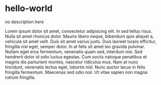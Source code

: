 # hello-world
no description here

Lorem ipsum dolor sit amet, consectetur adipiscing elit. In sed tellus risus. Nulla sit amet rhoncus dolor. Mauris libero neque, bibendum quis aliquet a, vehicula sit amet velit. Duis sit amet varius justo. Duis laoreet turpis efficitur, fringilla nisl eget, semper dolor. In at felis sit amet leo gravida pulvinar. Nullam eget eros fermentum, venenatis quam sed, interdum nisi. Sed hendrerit dolor id odio luctus egestas. Cum sociis natoque penatibus et magnis dis parturient montes, nascetur ridiculus mus. Nam at nunc tincidunt, venenatis lectus eget, lobortis nisl. Nunc auctor lacus in felis fringilla fermentum. Maecenas sed odio nisl. Ut vitae sapien non magna rutrum fringilla.
